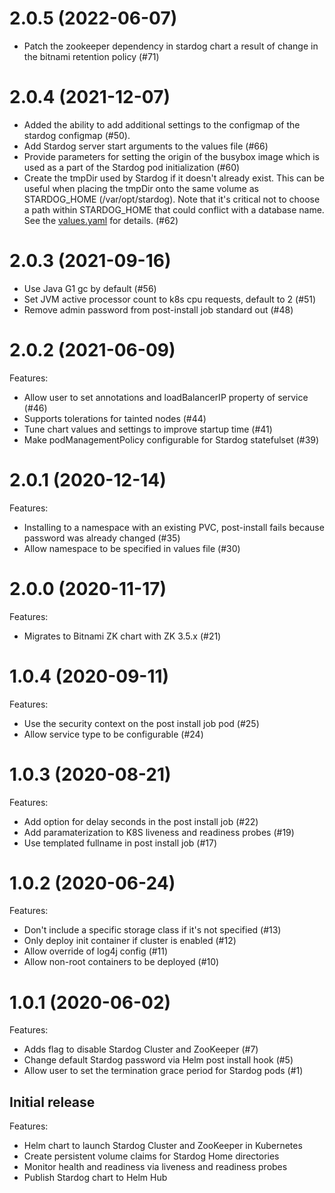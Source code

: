 # 2.0.5 (2022-06-07)

* Patch the zookeeper dependency in stardog chart a result of change in the bitnami retention policy (#71)

# 2.0.4 (2021-12-07)

* Added the ability to add additional settings to the configmap of the stardog configmap (#50). 
* Add Stardog server start arguments to the values file (#66)
* Provide parameters for setting the origin of the busybox image which is used
  as a part of the Stardog pod initialization (#60)
* Create the tmpDir used by Stardog if it doesn't already exist. This can be useful when
  placing the tmpDir onto the same volume as STARDOG_HOME (/var/opt/stardog). Note 
  that it's critical not to choose a path within STARDOG_HOME that could conflict with a
  database name. See the [values.yaml](charts/stardog/values.yaml) for details. (#62)

# 2.0.3 (2021-09-16)

* Use Java G1 gc by default (#56)
* Set JVM active processor count to k8s cpu requests, default to 2 (#51)
* Remove admin password from post-install job standard out (#48)

# 2.0.2 (2021-06-09)

Features:
* Allow user to set annotations and loadBalancerIP property of service (#46)
* Supports tolerations for tainted nodes (#44)
* Tune chart values and settings to improve startup time (#41)
* Make podManagementPolicy configurable for Stardog statefulset (#39)

# 2.0.1 (2020-12-14)

Features:
* Installing to a namespace with an existing PVC, post-install fails because password was already changed (#35)
* Allow namespace to be specified in values file (#30)

# 2.0.0 (2020-11-17)

Features:
* Migrates to Bitnami ZK chart with ZK 3.5.x (#21)

# 1.0.4 (2020-09-11)

Features:
* Use the security context on the post install job pod (#25)
* Allow service type to be configurable (#24)

# 1.0.3 (2020-08-21)

Features:
* Add option for delay seconds in the post install job (#22)
* Add paramaterization to K8S liveness and readiness probes (#19)
* Use templated fullname in post install job (#17)

# 1.0.2 (2020-06-24)

Features:
* Don't include a specific storage class if it's not specified (#13)
* Only deploy init container if cluster is enabled (#12)
* Allow override of log4j config (#11)
* Allow non-root containers to be deployed (#10)

# 1.0.1 (2020-06-02)

Features:
* Adds flag to disable Stardog Cluster and ZooKeeper (#7)
* Change default Stardog password via Helm post install hook (#5)
* Allow user to set the termination grace period for Stardog pods (#1)

Initial release
---------------

Features:
* Helm chart to launch Stardog Cluster and ZooKeeper in Kubernetes
* Create persistent volume claims for Stardog Home directories
* Monitor health and readiness via liveness and readiness probes
* Publish Stardog chart to Helm Hub
